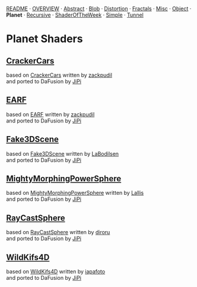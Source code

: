 
  <!--                                                             -->
  <!--           THIS IS AN AUTOMATICALLY GENERATED FILE           -->
  <!--                                                             -->
  <!--                  D O   N O T   E D I T ! ! !                -->
  <!--                                                             -->
  <!--  ALL CHANGES WILL BE OVERWRITTEN WITHOUT ANY FURTHER NOTICE -->
  <!--                                                             -->


[README](../README.md) · [OVERVIEW](../OVERVIEW.md) · [Abstract](../Abstract/README.md) · [Blob](../Blob/README.md) · [Distortion](../Distortion/README.md) · [Fractals](../Fractals/README.md) · [Misc](../Misc/README.md) · [Object](../Object/README.md) · **Planet** · [Recursive](../Recursive/README.md) · [ShaderOfTheWeek](../ShaderOfTheWeek/README.md) · [Simple](../Simple/README.md) · [Tunnel](../Tunnel/README.md)

# Planet Shaders

## **[CrackerCars](CrackerCars.md)**
based on [CrackerCars](https://www.shadertoy.com/view/4sdXzr) written by [zackpudil](https://www.shadertoy.com/user/zackpudil)<br />and ported to DaFusion by [JiPi](../../Site/Profiles/JiPi.md)

## **[EARF](EARF.md)**
based on [EARF](https://www.shadertoy.com/view/ls3SDj) written by [zackpudil](https://www.shadertoy.com/user/zackpudil)<br />and ported to DaFusion by [JiPi](../../Site/Profiles/JiPi.md)

## **[Fake3DScene](Fake3DScene.md)**
based on [Fake3DScene](https://www.shadertoy.com/view/MddSWB) written by [LaBodilsen](https://www.shadertoy.com/user/LaBodilsen)<br />and ported to DaFusion by [JiPi](../../Site/Profiles/JiPi.md)

## **[MightyMorphingPowerSphere](MightyMorphingPowerSphere.md)**
based on [MightyMorphingPowerSphere](https://www.shadertoy.com/view/MtGSzh) written by [Lallis](https://www.shadertoy.com/user/Lallis)<br />and ported to DaFusion by [JiPi](../../Site/Profiles/JiPi.md)

## **[RayCastSphere](RayCastSphere.md)**
based on [RayCastSphere](https://www.shadertoy.com/view/XdjBDG) written by [diroru](https://www.shadertoy.com/user/diroru)<br />and ported to DaFusion by [JiPi](../../Site/Profiles/JiPi.md)

## **[WildKifs4D](WildKifs4D.md)**
based on [WildKifs4D](https://www.shadertoy.com/view/wttBzM) written by [iapafoto](https://www.shadertoy.com/user/iapafoto)<br />and ported to DaFusion by [JiPi](../../Site/Profiles/JiPi.md)

